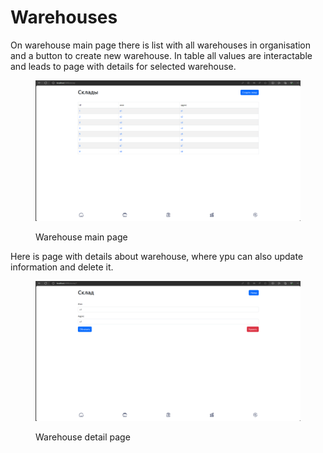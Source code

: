 # Warehouses

On warehouse main page there is list with all warehouses in organisation and a button to create new warehouse. In table all values are interactable and leads to page with details for selected warehouse.

<figure><img src="../.gitbook/assets/image_2024-04-11_18-03-37 (4).png" alt="">
<figcaption><p>Warehouse main page</p></figcaption></figure>

Here is page with details about warehouse, where ypu can also update information and delete it.

<figure><img src="../.gitbook/assets/image_2024-04-11_18-03-37 (5).png" alt="">
<figcaption><p>Warehouse detail page</p></figcaption></figure>